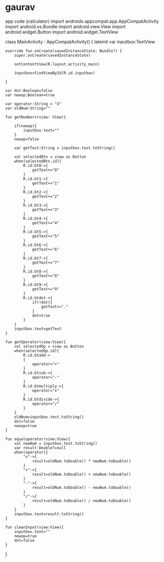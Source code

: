 # gaurav
app code (calculator)
import androidx.appcompat.app.AppCompatActivity
import android.os.Bundle
import android.view.View
import android.widget.Button
import android.widget.TextView

class MainActivity : AppCompatActivity() {
    lateinit var inputbox:TextView

    override fun onCreate(savedInstanceState: Bundle?) {
        super.onCreate(savedInstanceState)

        setContentView(R.layout.activity_main)

        inputbox=findViewById(R.id.inputbox)

    }

    var dot:Boolean=false
    var newop:Boolean=true

    var operator:String = "X"
    var oldNum:String=""

    fun getNumbers(view: View){

        if(newop){
            inputbox.text=""
        }
        newop=false

        var getText:String = inputbox.text.toString()

        val selectedBtn = view as Button
        when(selectedBtn.id){
            R.id.bt0->{
                getText+="0"
            }
            R.id.bt1->{
                getText+="1"
            }
            R.id.bt2->{
                getText+="2"
            }
            R.id.bt3->{
                getText+="3"
            }
            R.id.bt4->{
                getText+="4"
            }
            R.id.bt5->{
                getText+="5"
            }
            R.id.bt6->{
                getText+="6"
            }
            R.id.bt7->{
                getText+="7"
            }
            R.id.bt8->{
                getText+="8"
            }
            R.id.bt9->{
                getText+="9"
            }
            R.id.btdot->{
                if(!dot){
                    getText+="."
                }
                dot=true
            }
        }
        inputbox.text=getText
    }

    fun getOperator(view:View){
        val selectedOp = view as Button
        when(selectedOp.id){
            R.id.btadd->
            {
                operator="+"
            }
            R.id.btsub->{
                operator="-"
            }
            R.id.btmultiply->{
                operator="x"
            }
            R.id.btdivide->{
                operator="/"
            }
        }
        oldNum=inputbox.text.toString()
        dot=false
        newop=true
    }

    fun equaloperator(view:View){
        val newNum = inputbox.text.toString()
        var result:Double?=null
        when(operator){
            "x"->{
                result=oldNum.toDouble() * newNum.toDouble()
            }
            "+"->{
                result=oldNum.toDouble() + newNum.toDouble()
            }
            "-"->{
                result=oldNum.toDouble() - newNum.toDouble()
            }
            "/"->{
                result=oldNum.toDouble() / newNum.toDouble()
            }
        }
        inputbox.text=result.toString()
    }

    fun cleanInput(view:View){
        inputbox.text=""
        newop=true
        dot=false
    }


}
